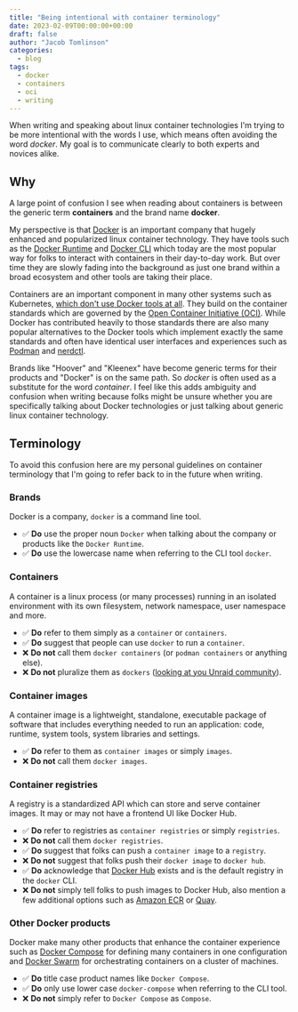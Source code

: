 ```yaml
---
title: "Being intentional with container terminology"
date: 2023-02-09T00:00:00+00:00
draft: false
author: "Jacob Tomlinson"
categories:
  - blog
tags:
  - docker
  - containers
  - oci
  - writing
---
```


When writing and speaking about linux container technologies I'm trying to be more intentional with the words I use, which means often avoiding the word _docker_. My goal is to communicate clearly to both experts and novices alike.

## Why

A large point of confusion I see when reading about containers is between the generic term **containers** and the brand name **docker**.

My perspective is that [Docker](https://www.docker.com/) is an important company that hugely enhanced and popularized linux container technology. They have tools such as the [Docker Runtime](https://www.docker.com/products/container-runtime/) and [Docker CLI](https://docs.docker.com/engine/reference/commandline/cli/) which today are the most popular way for folks to interact with containers in their day-to-day work. But over time they are slowly fading into the background as just one brand within a broad ecosystem and other tools are taking their place.

Containers are an important component in many other systems such as Kubernetes, [which don't use Docker tools at all](https://kubernetes.io/blog/2022/02/17/dockershim-faq/). They build on the container standards which are governed by the [Open Container Initiative (OCI)](https://opencontainers.org/). While Docker has contributed heavily to those standards there are also many popular alternatives to the Docker tools which implement exactly the same standards and often have identical user interfaces and experiences such as [Podman](https://podman.io/) and [nerdctl](https://github.com/containerd/nerdctl).

Brands like "Hoover" and "Kleenex" have become generic terms for their products and "Docker" is on the same path. So _docker_ is often used as a substitute for the word _container_. I feel like this adds ambiguity and confusion when writing because folks might be unsure whether you are specifically talking about Docker technologies or just talking about generic linux container technology.

## Terminology

To avoid this confusion here are my personal guidelines on container terminology that I'm going to refer back to in the future when writing.

### Brands

Docker is a company, `docker` is a command line tool.

- ✅ **Do** use the proper noun `Docker` when talking about the company or products like the `Docker Runtime`.
- ✅ **Do** use the lowercase name when referring to the CLI tool `docker`.

### Containers

A container is a linux process (or many processes) running in an isolated environment with its own filesystem, network namespace, user namespace and more.

- ✅ **Do** refer to them simply as a `container` or `containers`.
- ✅ **Do** suggest that people can use `docker` to run a `container`.
- ❌ **Do not** call them `docker containers` (or `podman containers` or anything else).
- ❌ **Do not** pluralize them as `dockers` ([looking at you Unraid community](https://www.reddit.com/r/unRAID/comments/626f46/comment/dfl8uvd/?utm_source=share&utm_medium=web2x&context=3)).

### Container images

A container image is a lightweight, standalone, executable package of software that includes everything needed to run an application: code, runtime, system tools, system libraries and settings.

- ✅ **Do** refer to them as `container images` or simply `images`.
- ❌ **Do not** call them `docker images`.

### Container registries

A registry is a standardized API which can store and serve container images. It may or may not have a frontend UI like Docker Hub.

- ✅ **Do** refer to registries as `container registries` or simply `registries`.
- ❌ **Do not** call them `docker registries`.
- ✅ **Do** suggest that folks can push a `container image` to a `registry`.
- ❌ **Do not** suggest that folks push their `docker image` to `docker hub`.
- ✅ **Do** acknowledge that [Docker Hub](https://hub.docker.com/) exists and is the default registry in the `docker` CLI.
- ❌ **Do not** simply tell folks to push images to Docker Hub, also mention a few additional options such as [Amazon ECR](https://aws.amazon.com/ecr/) or [Quay](https://quay.io/).

### Other Docker products

Docker make many other products that enhance the container experience such as [Docker Compose](https://docs.docker.com/compose/) for defining many containers in one configuration and [Docker Swarm](https://docs.docker.com/engine/swarm/) for orchestrating containers on a cluster of machines.

- ✅ **Do** title case product names like `Docker Compose`.
- ✅ **Do** only use lower case `docker-compose` when referring to the CLI tool.
- ❌ **Do not** simply refer to `Docker Compose` as `Compose`.
